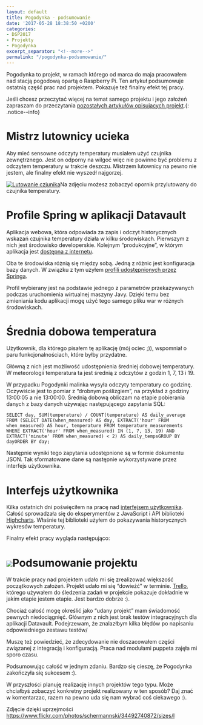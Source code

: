 ```yaml
---
layout: default
title: Pogodynka - podsumowanie
date: '2017-05-28 18:38:50 +0200'
categories:
- DSP2017
- Projekty
- Pogodynka
excerpt_separator: "<!--more-->"
permalink: "/pogodynka-podsumowanie/"
---
```

Pogodynka to projekt, w ramach którego od marca do maja pracowałem nad stacją pogodową opartą o Raspberry Pi. Ten artykuł podsumowuje ostatnią część prac nad projektem. Pokazuje też finalny efekt tej pracy.

Jeśli chcesz przeczytać więcej na temat samego projektu i jego założeń zapraszam do przeczytania [pozostałych artykułów opisujących projekt](http://www.samouczekprogramisty.pl/projekty/pogodynka/).{: .notice--info}

# Mistrz lutownicy ucieka
  
Aby mieć sensowne odczyty temperatury musiałem użyć czujnika zewnętrznego. Jest on odporny na wilgoć więc nie powinno być problemu z odczytem temperatury w trakcie deszczu. Mistrzem lutownicy na pewno nie jestem, ale finalny efekt nie wyszedł najgorzej.

[![Lutowanie czjunika](http://www.samouczekprogramisty.pl/wp-content/uploads/2017/05/lutowanie-300x225.jpeg)](http://www.samouczekprogramisty.pl/wp-content/uploads/2017/05/lutowanie.jpeg)Na zdjęciu możesz zobaczyć opornik przylutowany do czujnika temperatury.

# Profile Spring w aplikacji Datavault
  
Aplikacja webowa, która odpowiada za zapis i odczyt historycznych wskazań czujnika temperatury działa w kilku środowiskach. Pierwszym z nich jest środowisko developerskie. Kolejnym “produkcyjne”, w którym aplikacja jest [dostępna z internetu](http://pogodynka.pietraszek.pl).

Oba te środowiska różnią się między sobą. Jedną z różnic jest konfiguracja bazy danych. W związku z tym użyłem [profili udostępnionych przez Springa](https://docs.spring.io/spring-boot/docs/current/reference/html/boot-features-profiles.html).

Profil wybierany jest na podstawie jednego z parametrów przekazywanych podczas uruchomienia wirtualnej maszyny Javy. Dzięki temu bez zmieniania kodu aplikacji mogę użyć tego samego pliku war w różnych środowiskach.

# Średnia dobowa temperatura
  
Użytkownik, dla którego pisałem tę aplikację (mój ociec ;)), wspomniał o paru funkcjonalnościach, które byłby przydatne.

Główną z nich jest możliwość udostępnienia średniej dobowej temperatury. W meteorologii temperatura ta jest średnią z odczytów z godzin 1, 7, 13 i 19.

W przypadku Pogodynki malinka wysyła odczyty temperatury co godzinę. Oczywiście jest to pomiar z “drobnym poślizgiem”, na przykład z godziny 13:00:05 a nie 13:00:00. Średnią dobową obliczam na etapie pobierania danych z bazy danych używając następującego zapytania SQL:

    SELECT day, SUM(temperature) / COUNT(temperature) AS daily_average FROM (SELECT DATE(when_measured) AS day, EXTRACT('hour' FROM when_measured) AS hour, temperature FROM temperature_measurements WHERE EXTRACT('hour' FROM when_measured) IN (1, 7, 13, 19) AND EXTRACT('minute' FROM when_measured) < 2) AS daily_tempsGROUP BY dayORDER BY day;

  
Następnie wyniki tego zapytania udostępnione są w formie dokumentu JSON. Tak sformatowane dane są następnie wykorzystywane przez interfejs użytkownika.
# Interfejs użytkownika
  
Kilka ostatnich dni poświęciłem na pracę nad [interfejsem użytkownika](https://github.com/SamouczekProgramisty/Pogodynka/blob/master/frontend/index.html). Całość sprowadzała się do eksperymentów z JavaScript i API biblioteki [Highcharts](https://www.highcharts.com/). Właśnie tej biblioteki użyłem do pokazywania historycznych wykresów temperatury.

Finalny efekt pracy wygląda następująco:

# [![](http://www.samouczekprogramisty.pl/wp-content/uploads/2017/05/wykres_temperatury-300x171.jpeg)](http://www.samouczekprogramisty.pl/wp-content/uploads/2017/05/wykres_temperatury.jpeg)Podsumowanie projektu
  
W trakcie pracy nad projektem udało mi się zrealizować większość początkowych założeń. Projekt udało mi się “dowieźć” w terminie. [Trello](https://trello.com/b/yqZHTqSN/pogodynka), którego używałem do śledzenia zadań w projekcie pokazuje dokładnie w jakim etapie jestem etapie. Jest bardzo dobrze :).

Chociaż całość mogę określić jako “udany projekt” mam świadomość pewnych niedociągnięć. Głównym z nich jest brak testów integracyjnych dla aplikacji Datavault. Podejrzewam, że znalazłbym kilka błędów po napisaniu odpowiedniego zestawu testów/

Muszę też powiedzieć, że zdecydowanie nie doszacowałem części związanej z integracją i konfiguracją. Praca nad modułami puppeta zajęła mi sporo czasu.

Podsumowując całość w jednym zdaniu. Bardzo się cieszę, że Pogodynka zakończyła się sukcesem :).

W przyszłości planuję realizację innych projektów tego typu. Może chciałbyś zobaczyć konkretny projekt realizowany w ten sposób? Daj znać w komentarzac, razem na pewno uda się nam wybrać coś ciekawego :).

Zdjęcie dzięki uprzejmości https://www.flickr.com/photos/schermannski/34492740872/sizes/l

